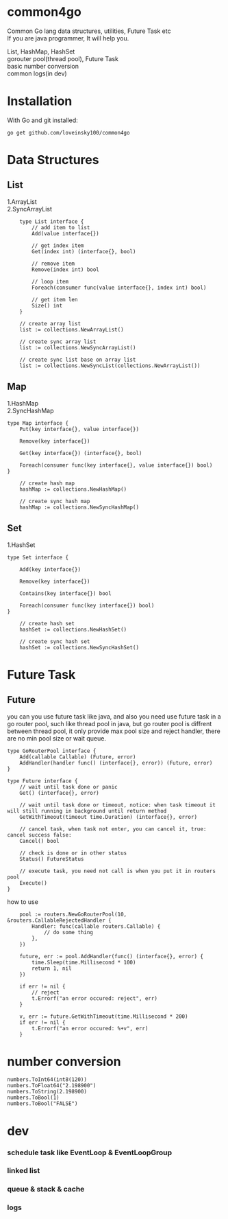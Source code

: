 # common4go
Common Go lang data structures, utilities, Future Task etc  
If you are java programmer, It will help you.   

List, HashMap, HashSet  
gorouter pool(thread pool), Future Task  
basic number conversion  
common logs(in dev)

# Installation
With Go and git installed:

```
go get github.com/loveinsky100/common4go
````

# Data Structures
## List

1.ArrayList  
2.SyncArrayList  

```golang
	type List interface {
		// add item to list
		Add(value interface{})
	
		// get index item
		Get(index int) (interface{}, bool)
	
		// remove item
		Remove(index int) bool
	
		// loop item
		Foreach(consumer func(value interface{}, index int) bool)
	
		// get item len
		Size() int
	}
``` 

```golang
	// create array list
	list := collections.NewArrayList()

	// create sync array list
	list := collections.NewSyncArrayList()

	// create sync list base on array list
	list := collections.NewSyncList(collections.NewArrayList())
```

## Map
1.HashMap  
2.SyncHashMap

```golang
type Map interface {
	Put(key interface{}, value interface{})

	Remove(key interface{})

	Get(key interface{}) (interface{}, bool)

	Foreach(consumer func(key interface{}, value interface{}) bool)
}
```

```golang
	// create hash map
	hashMap := collections.NewHashMap()

	// create sync hash map
	hashMap := collections.NewSyncHashMap()
```

## Set
1.HashSet

```golang
type Set interface {
	
	Add(key interface{})

	Remove(key interface{})

	Contains(key interface{}) bool

	Foreach(consumer func(key interface{}) bool)
}
```

```golang
	// create hash set
	hashSet := collections.NewHashSet()

	// create sync hash set
	hashSet := collections.NewSyncHashSet()
```
# Future Task
## Future
you can you use future task like java, and also you need use future task in a go router pool, such like thread pool in java, but go router pool is diffrent between thread pool, it only provide max pool size and reject handler, there are no min pool size or wait queue.

```golang
type GoRouterPool interface {
	Add(callable Callable) (Future, error)
	AddHandler(handler func() (interface{}, error)) (Future, error)
}

type Future interface {
	// wait until task done or panic
	Get() (interface{}, error)

	// wait until task done or timeout, notice: when task timeout it will still running in background until return method
	GetWithTimeout(timeout time.Duration) (interface{}, error)

	// cancel task, when task not enter, you can cancel it, true: cancel success false:
	Cancel() bool

	// check is done or in other status
	Status() FutureStatus

	// execute task, you need not call is when you put it in routers pool
	Execute()
}
```

how to use 
```golang
	pool := routers.NewGoRouterPool(10, &routers.CallableRejectedHandler {
		Handler: func(callable routers.Callable) {
			// do some thing
		},
	})

	future, err := pool.AddHandler(func() (interface{}, error) {
		time.Sleep(time.Millisecond * 100)
		return 1, nil
	})

	if err != nil {
		// reject
		t.Errorf("an error occured: reject", err)
	}

	v, err := future.GetWithTimeout(time.Millisecond * 200)
	if err != nil {
		t.Errorf("an error occured: %+v", err)
	}
```

# number conversion
```golang
numbers.ToInt64(int8(120))
numbers.ToFloat64("2.198900")
numbers.ToString(2.198900)
numbers.ToBool(1)
numbers.ToBool("FALSE")
```

# dev
### schedule task like EventLoop & EventLoopGroup
### linked list
### queue & stack & cache
### logs